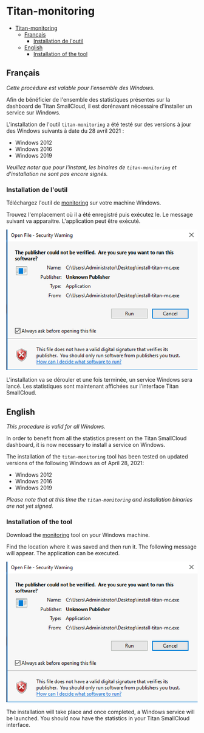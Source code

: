 # Titan-monitoring

- [Titan-monitoring](#titan-monitoring)
  - [Français](#français)
    - [Installation de l'outil](#installation-de-loutil)
  - [English](#english)
    - [Installation of the tool](#installation-of-the-tool)

## Français

*Cette procédure est valable pour l'ensemble des Windows.*

Afin de bénéficier de l'ensemble des statistiques présentes sur la dashboard de Titan SmallCloud, il est dorénavant nécessaire d'installer un service sur Windows.

L'installation de l'outil `titan-monitoring` a été testé sur des versions à jour des Windows suivants à date du 28 avril 2021 :

* Windows 2012
* Windows 2016
* Windows 2019

*Veuillez noter que pour l'instant, les binaires de `titan-monitoring` et d'installation ne sont pas encore signés.*

### Installation de l'outil

Téléchargez l'outil de [monitoring](https://repo.titandc.io/monitoring-client/install-titan-mc.exe) sur votre machine Windows.

Trouvez l'emplacement où il a été enregistré puis exécutez le. Le message suivant va apparaitre. L'application peut être exécuté.

![Execute](/_images/titan-monitoring/execute.png)

L'installation va se dérouler et une fois terminée, un service Windows sera lancé. Les statistiques sont maintenant affichées sur l'interface Titan SmallCloud.

## English

*This procedure is valid for all Windows.*

In order to benefit from all the statistics present on the Titan SmallCloud dashboard, it is now necessary to install a service on Windows.

The installation of the `titan-monitoring` tool has been tested on updated versions of the following Windows as of April 28, 2021:

* Windows 2012
* Windows 2016
* Windows 2019

*Please note that at this time the `titan-monitoring` and installation binaries are not yet signed.* 

### Installation of the tool

Download the [monitoring](https://repo.titandc.io/monitoring-client/install-titan-mc.exe) tool on your Windows machine.

Find the location where it was saved and then run it. The following message will appear. The application can be executed.

![Execute](/_images/titan-monitoring/execute.png)

The installation will take place and once completed, a Windows service will be launched. You should now have the statistics in your Titan SmallCloud interface.

